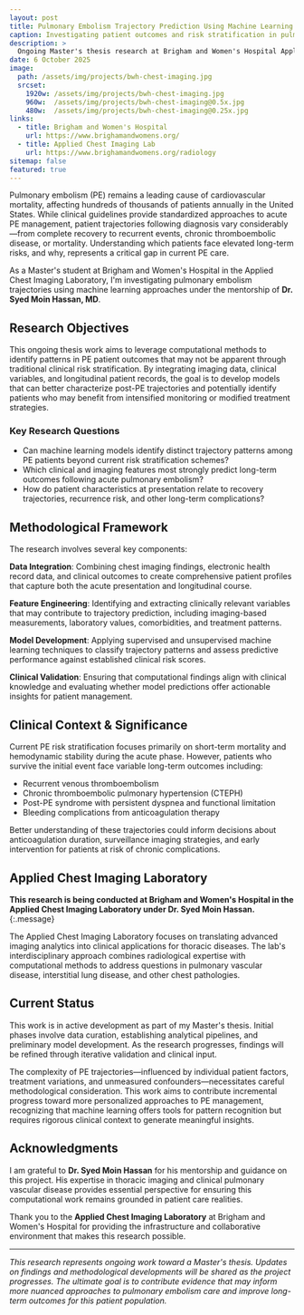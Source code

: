 ```yaml
---
layout: post
title: Pulmonary Embolism Trajectory Prediction Using Machine Learning
caption: Investigating patient outcomes and risk stratification in pulmonary embolism care
description: >
  Ongoing Master's thesis research at Brigham and Women's Hospital Applied Chest Imaging Laboratory under Dr. Syed Moin Hassan.
date: 6 October 2025
image: 
  path: /assets/img/projects/bwh-chest-imaging.jpg
  srcset:
    1920w: /assets/img/projects/bwh-chest-imaging.jpg
    960w:  /assets/img/projects/bwh-chest-imaging@0.5x.jpg
    480w:  /assets/img/projects/bwh-chest-imaging@0.25x.jpg
links:
  - title: Brigham and Women's Hospital
    url: https://www.brighamandwomens.org/
  - title: Applied Chest Imaging Lab
    url: https://www.brighamandwomens.org/radiology
sitemap: false
featured: true
---
```


Pulmonary embolism (PE) remains a leading cause of cardiovascular mortality, affecting hundreds of thousands of patients annually in the United States. While clinical guidelines provide standardized approaches to acute PE management, patient trajectories following diagnosis vary considerably—from complete recovery to recurrent events, chronic thromboembolic disease, or mortality. Understanding which patients face elevated long-term risks, and why, represents a critical gap in current PE care.

As a Master's student at Brigham and Women's Hospital in the Applied Chest Imaging Laboratory, I'm investigating pulmonary embolism trajectories using machine learning approaches under the mentorship of **Dr. Syed Moin Hassan, MD**.

## Research Objectives

This ongoing thesis work aims to leverage computational methods to identify patterns in PE patient outcomes that may not be apparent through traditional clinical risk stratification. By integrating imaging data, clinical variables, and longitudinal patient records, the goal is to develop models that can better characterize post-PE trajectories and potentially identify patients who may benefit from intensified monitoring or modified treatment strategies.

### Key Research Questions

- Can machine learning models identify distinct trajectory patterns among PE patients beyond current risk stratification schemes?
- Which clinical and imaging features most strongly predict long-term outcomes following acute pulmonary embolism?
- How do patient characteristics at presentation relate to recovery trajectories, recurrence risk, and other long-term complications?

## Methodological Framework

The research involves several key components:

**Data Integration**: Combining chest imaging findings, electronic health record data, and clinical outcomes to create comprehensive patient profiles that capture both the acute presentation and longitudinal course.

**Feature Engineering**: Identifying and extracting clinically relevant variables that may contribute to trajectory prediction, including imaging-based measurements, laboratory values, comorbidities, and treatment patterns.

**Model Development**: Applying supervised and unsupervised machine learning techniques to classify trajectory patterns and assess predictive performance against established clinical risk scores.

**Clinical Validation**: Ensuring that computational findings align with clinical knowledge and evaluating whether model predictions offer actionable insights for patient management.

## Clinical Context & Significance

Current PE risk stratification focuses primarily on short-term mortality and hemodynamic stability during the acute phase. However, patients who survive the initial event face variable long-term outcomes including:

- Recurrent venous thromboembolism
- Chronic thromboembolic pulmonary hypertension (CTEPH)
- Post-PE syndrome with persistent dyspnea and functional limitation
- Bleeding complications from anticoagulation therapy

Better understanding of these trajectories could inform decisions about anticoagulation duration, surveillance imaging strategies, and early intervention for patients at risk of chronic complications.

## Applied Chest Imaging Laboratory

**This research is being conducted at Brigham and Women's Hospital in the Applied Chest Imaging Laboratory under Dr. Syed Moin Hassan.**
{:.message}

The Applied Chest Imaging Laboratory focuses on translating advanced imaging analytics into clinical applications for thoracic diseases. The lab's interdisciplinary approach combines radiological expertise with computational methods to address questions in pulmonary vascular disease, interstitial lung disease, and other chest pathologies.

## Current Status

This work is in active development as part of my Master's thesis. Initial phases involve data curation, establishing analytical pipelines, and preliminary model development. As the research progresses, findings will be refined through iterative validation and clinical input.

The complexity of PE trajectories—influenced by individual patient factors, treatment variations, and unmeasured confounders—necessitates careful methodological consideration. This work aims to contribute incremental progress toward more personalized approaches to PE management, recognizing that machine learning offers tools for pattern recognition but requires rigorous clinical context to generate meaningful insights.

## Acknowledgments

I am grateful to **Dr. Syed Moin Hassan** for his mentorship and guidance on this project. His expertise in thoracic imaging and clinical pulmonary vascular disease provides essential perspective for ensuring this computational work remains grounded in patient care realities.

Thank you to the **Applied Chest Imaging Laboratory** at Brigham and Women's Hospital for providing the infrastructure and collaborative environment that makes this research possible.

---

*This research represents ongoing work toward a Master's thesis. Updates on findings and methodological developments will be shared as the project progresses. The ultimate goal is to contribute evidence that may inform more nuanced approaches to pulmonary embolism care and improve long-term outcomes for this patient population.*